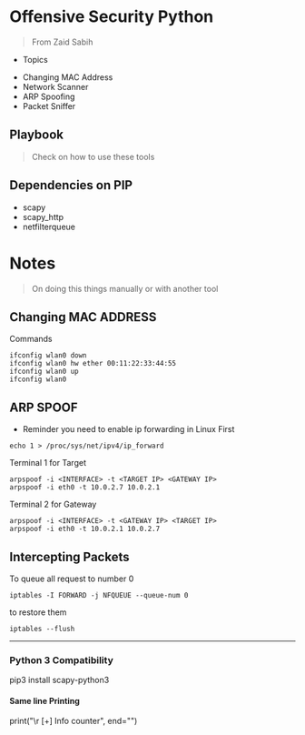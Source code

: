 # Offensive Security Python
> From Zaid Sabih

* Topics
- Changing MAC Address 
- Network Scanner
- ARP Spoofing
- Packet Sniffer

## Playbook
> Check on how to use these tools 

## Dependencies on PIP
- scapy
- scapy_http
- netfilterqueue

# Notes
> On doing this things manually or with another tool

## Changing MAC ADDRESS
Commands
```
ifconfig wlan0 down
ifconfig wlan0 hw ether 00:11:22:33:44:55
ifconfig wlan0 up
ifconfig wlan0 
```
## ARP SPOOF 
* Reminder you need to enable ip forwarding in Linux First
```
echo 1 > /proc/sys/net/ipv4/ip_forward
```

Terminal 1 for Target  
```
arpspoof -i <INTERFACE> -t <TARGET IP> <GATEWAY IP>
arpspoof -i eth0 -t 10.0.2.7 10.0.2.1
```

Terminal 2 for Gateway  
```
arpspoof -i <INTERFACE> -t <GATEWAY IP> <TARGET IP>
arpspoof -i eth0 -t 10.0.2.1 10.0.2.7 
```

## Intercepting Packets

To queue all request to number 0
```
iptables -I FORWARD -j NFQUEUE --queue-num 0
```

to restore them
```
iptables --flush
```

--- 

### Python 3 Compatibility

pip3 install scapy-python3

#### Same line Printing 
print("\r [+] Info counter", end="")

